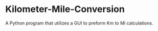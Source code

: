# Kilometer-Mile-Conversion
A Python program that utilizes a GUI to preform Km to Mi calculations. 
